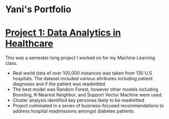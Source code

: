 # Yani's Portfolio

# [Project 1: Data Analytics in Healthcare](https://github.com/yani-iben/Data-Analytics-in-Healthcare)

This was a semester-long project I worked on for my Machine Learning class. 

* Real world data of over 100,000 instances was taken from 130 U.S hospitals. The dataset included various attributes including patient diagnoses and if the patient was readmitted.
* The best model was Random Forest, however other models including Boosting, K-Nearest Neighbor, and Support Vector Machine were used.
* Cluster analysis identified key personas likely to be readmitted
* Project culminated in a series of business-focused recommendations to address hospital readmissions amongst diabetes patients.




